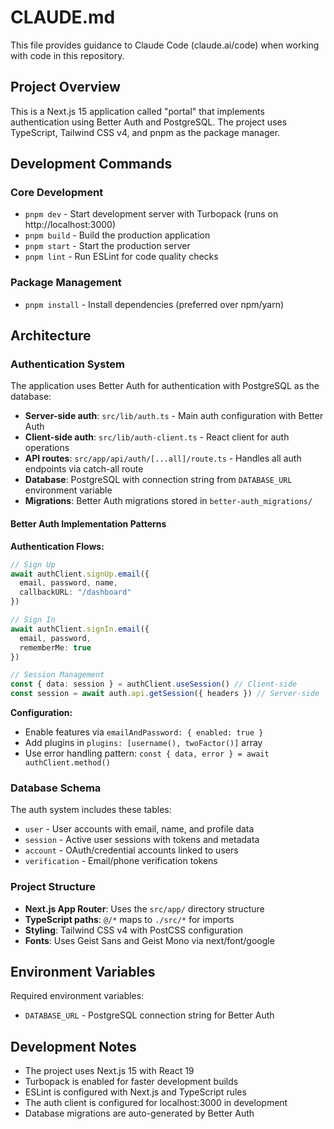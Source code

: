 # CLAUDE.md

This file provides guidance to Claude Code (claude.ai/code) when working with code in this repository.

## Project Overview

This is a Next.js 15 application called "portal" that implements authentication using Better Auth and PostgreSQL. The project uses TypeScript, Tailwind CSS v4, and pnpm as the package manager.

## Development Commands

### Core Development
- `pnpm dev` - Start development server with Turbopack (runs on http://localhost:3000)
- `pnpm build` - Build the production application
- `pnpm start` - Start the production server
- `pnpm lint` - Run ESLint for code quality checks

### Package Management
- `pnpm install` - Install dependencies (preferred over npm/yarn)

## Architecture

### Authentication System
The application uses Better Auth for authentication with PostgreSQL as the database:

- **Server-side auth**: `src/lib/auth.ts` - Main auth configuration with Better Auth
- **Client-side auth**: `src/lib/auth-client.ts` - React client for auth operations  
- **API routes**: `src/app/api/auth/[...all]/route.ts` - Handles all auth endpoints via catch-all route
- **Database**: PostgreSQL with connection string from `DATABASE_URL` environment variable
- **Migrations**: Better Auth migrations stored in `better-auth_migrations/`

#### Better Auth Implementation Patterns

**Authentication Flows:**
```typescript
// Sign Up
await authClient.signUp.email({
  email, password, name,
  callbackURL: "/dashboard"
})

// Sign In  
await authClient.signIn.email({
  email, password,
  rememberMe: true
})

// Session Management
const { data: session } = authClient.useSession() // Client-side
const session = await auth.api.getSession({ headers }) // Server-side
```

**Configuration:**
- Enable features via `emailAndPassword: { enabled: true }`
- Add plugins in `plugins: [username(), twoFactor()]` array
- Use error handling pattern: `const { data, error } = await authClient.method()`

### Database Schema
The auth system includes these tables:
- `user` - User accounts with email, name, and profile data
- `session` - Active user sessions with tokens and metadata
- `account` - OAuth/credential accounts linked to users
- `verification` - Email/phone verification tokens

### Project Structure
- **Next.js App Router**: Uses the `src/app/` directory structure
- **TypeScript paths**: `@/*` maps to `./src/*` for imports
- **Styling**: Tailwind CSS v4 with PostCSS configuration
- **Fonts**: Uses Geist Sans and Geist Mono via next/font/google

## Environment Variables

Required environment variables:
- `DATABASE_URL` - PostgreSQL connection string for Better Auth

## Development Notes

- The project uses Next.js 15 with React 19
- Turbopack is enabled for faster development builds
- ESLint is configured with Next.js and TypeScript rules
- The auth client is configured for localhost:3000 in development
- Database migrations are auto-generated by Better Auth